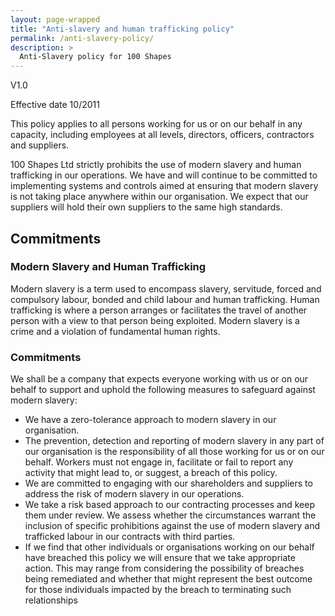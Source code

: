 ```yaml
---
layout: page-wrapped
title: "Anti-slavery and human trafficking policy"
permalink: /anti-slavery-policy/
description: >
  Anti-Slavery policy for 100 Shapes
---
```


V1.0

Effective date 10/2011

This policy applies to all persons working for us or on our behalf in any capacity, including employees at all levels, directors, officers, contractors and suppliers.

100 Shapes Ltd strictly prohibits the use of modern slavery and human trafficking in our operations. We have and will continue to be committed to implementing systems and controls aimed at ensuring that modern slavery is not taking place anywhere within our organisation. We expect that our suppliers will hold their own suppliers to the same high standards.

## Commitments

### Modern Slavery and Human Trafficking
Modern slavery is a term used to encompass slavery, servitude, forced and compulsory labour, bonded and child labour and human trafficking. Human trafficking is where a person arranges or facilitates the travel of another person with a view to that person being exploited. Modern slavery is a crime and a violation of fundamental human rights.

### Commitments
We shall be a company that expects everyone working with us or on our behalf to support and uphold the following measures to safeguard against modern slavery:

- We have a zero-tolerance approach to modern slavery in our organisation.
- The prevention, detection and reporting of modern slavery in any part of our organisation is the responsibility of all those working for us or on our behalf. Workers must not engage in, facilitate or fail to report any activity that might lead to, or suggest, a breach of this policy.
- We are committed to engaging with our shareholders and suppliers to address the risk of modern slavery in our operations.
- We take a risk based approach to our contracting processes and keep them under review. We assess whether the circumstances warrant the inclusion of specific prohibitions against the use of modern slavery and trafficked labour in our contracts with third parties. 
- If we find that other individuals or organisations working on our behalf have breached this policy we will ensure that we take appropriate action. This may range from considering the possibility of breaches being remediated and whether that might represent the best outcome for those individuals impacted by the breach to terminating such relationships
